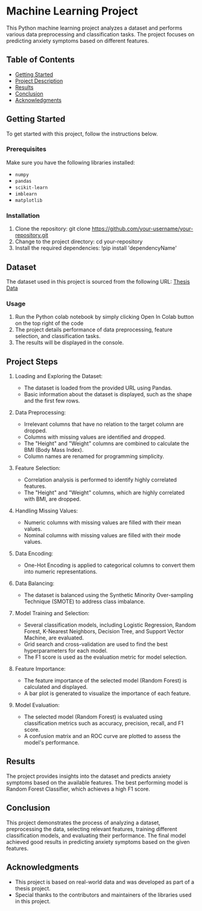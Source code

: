# Machine Learning Project

This Python machine learning project analyzes a dataset and performs various data preprocessing and classification tasks. The project focuses on predicting anxiety symptoms based on different features. 

<!-- TABLE OF CONTENTS -->
## Table of Contents

- [Getting Started](#getting-started)
- [Project Description](#project-description)
- [Results](#results)
- [Conclusion](#conclusion)
- [Acknowledgments](#acknowledgments)

## Getting Started

To get started with this project, follow the instructions below.

### Prerequisites

Make sure you have the following libraries installed:

- `numpy`
- `pandas`
- `scikit-learn`
- `imblearn`
- `matplotlib`

### Installation

1. Clone the repository: git clone https://github.com/your-username/your-repository.git
2. Change to the project directory: cd your-repository
3. Install the required dependencies: !pip install 'dependencyName'

## Dataset

The dataset used in this project is sourced from the following URL:
[Thesis Data](https://raw.githubusercontent.com/sheemasiddiqui/Thesis_Data/main/thesis_data.csv)

### Usage
1. Run the Python colab notebook by simply clicking Open In Colab button on the top right of the code
2. The project details performance of data preprocessing, feature selection, and classification tasks.
3. The results will be displayed in the console.

## Project Steps

1. Loading and Exploring the Dataset:
   - The dataset is loaded from the provided URL using Pandas.
   - Basic information about the dataset is displayed, such as the shape and the first few rows.

2. Data Preprocessing:
   - Irrelevant columns that have no relation to the target column are dropped.
   - Columns with missing values are identified and dropped.
   - The "Height" and "Weight" columns are combined to calculate the BMI (Body Mass Index).
   - Column names are renamed for programming simplicity.

3. Feature Selection:
   - Correlation analysis is performed to identify highly correlated features.
   - The "Height" and "Weight" columns, which are highly correlated with BMI, are dropped.

4. Handling Missing Values:
   - Numeric columns with missing values are filled with their mean values.
   - Nominal columns with missing values are filled with their mode values.

5. Data Encoding:
   - One-Hot Encoding is applied to categorical columns to convert them into numeric representations.

6. Data Balancing:
   - The dataset is balanced using the Synthetic Minority Over-sampling Technique (SMOTE) to address class imbalance.

7. Model Training and Selection:
   - Several classification models, including Logistic Regression, Random Forest, K-Nearest Neighbors, Decision Tree, and Support Vector Machine, are evaluated.
   - Grid search and cross-validation are used to find the best hyperparameters for each model.
   - The F1 score is used as the evaluation metric for model selection.

8. Feature Importance:
   - The feature importance of the selected model (Random Forest) is calculated and displayed.
   - A bar plot is generated to visualize the importance of each feature.

9. Model Evaluation:
   - The selected model (Random Forest) is evaluated using classification metrics such as accuracy, precision, recall, and F1 score.
   - A confusion matrix and an ROC curve are plotted to assess the model's performance.

## Results

The project provides insights into the dataset and predicts anxiety symptoms based on the available features. The best performing model is Random Forest Classifier, which achieves a high F1 score.


## Conclusion

This project demonstrates the process of analyzing a dataset, preprocessing the data, selecting relevant features, training different classification models, and evaluating their performance. The final model achieved good results in predicting anxiety symptoms based on the given features.

## Acknowledgments

- This project is based on real-world data and was developed as part of a thesis project.
- Special thanks to the contributors and maintainers of the libraries used in this project.
